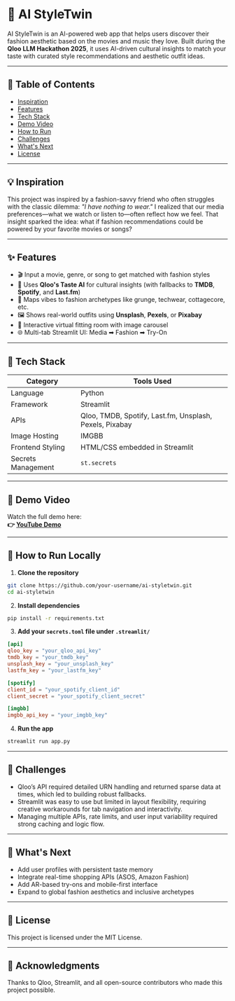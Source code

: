 # 👗 AI StyleTwin

AI StyleTwin is an AI-powered web app that helps users discover their fashion aesthetic based on the movies and music they love. Built during the **Qloo LLM Hackathon 2025**, it uses AI-driven cultural insights to match your taste with curated style recommendations and aesthetic outfit ideas.

---

## 📌 Table of Contents

- [Inspiration](#inspiration)
- [Features](#features)
- [Tech Stack](#tech-stack)
- [Demo Video](#demo-video)
- [How to Run](#how-to-run)
- [Challenges](#challenges)
- [What's Next](#whats-next)
- [License](#license)

---

## 💡 Inspiration

This project was inspired by a fashion-savvy friend who often struggles with the classic dilemma: _"I have nothing to wear."_ I realized that our media preferences—what we watch or listen to—often reflect how we feel. That insight sparked the idea: what if fashion recommendations could be powered by your favorite movies or songs?

---

## ✨ Features

- 🎬 Input a movie, genre, or song to get matched with fashion styles
- 🧠 Uses **Qloo's Taste AI** for cultural insights (with fallbacks to **TMDB**, **Spotify**, and **Last.fm**)
- 🧵 Maps vibes to fashion archetypes like grunge, techwear, cottagecore, etc.
- 🖼️ Shows real-world outfits using **Unsplash**, **Pexels**, or **Pixabay**
- 👗 Interactive virtual fitting room with image carousel
- 🌐 Multi-tab Streamlit UI: Media ➡ Fashion ➡ Try-On

---

## 🧰 Tech Stack

| Category     | Tools Used |
|--------------|------------|
| Language     | Python     |
| Framework    | Streamlit  |
| APIs         | Qloo, TMDB, Spotify, Last.fm, Unsplash, Pexels, Pixabay |
| Image Hosting | IMGBB     |
| Frontend Styling | HTML/CSS embedded in Streamlit |
| Secrets Management | `st.secrets` |

---

## 🎥 Demo Video

Watch the full demo here:  
**👉 [YouTube Demo](https://www.youtube.com/watch?v=https://youtu.be/7uqX9SrTsu8)**

---

## 🚀 How to Run Locally

1. **Clone the repository**
```bash
git clone https://github.com/your-username/ai-styletwin.git
cd ai-styletwin
````

2. **Install dependencies**

```bash
pip install -r requirements.txt
```

3. **Add your `secrets.toml` file under `.streamlit/`**

```toml
[api]
qloo_key = "your_qloo_api_key"
tmdb_key = "your_tmdb_key"
unsplash_key = "your_unsplash_key"
lastfm_key = "your_lastfm_key"

[spotify]
client_id = "your_spotify_client_id"
client_secret = "your_spotify_client_secret"

[imgbb]
imgbb_api_key = "your_imgbb_key"
```

4. **Run the app**

```bash
streamlit run app.py
```

---

## 🧩 Challenges

* Qloo’s API required detailed URN handling and returned sparse data at times, which led to building robust fallbacks.
* Streamlit was easy to use but limited in layout flexibility, requiring creative workarounds for tab navigation and interactivity.
* Managing multiple APIs, rate limits, and user input variability required strong caching and logic flow.

---

## 🔮 What's Next

* Add user profiles with persistent taste memory
* Integrate real-time shopping APIs (ASOS, Amazon Fashion)
* Add AR-based try-ons and mobile-first interface
* Expand to global fashion aesthetics and inclusive archetypes

---

## 📄 License

This project is licensed under the MIT License.

---

## 🙌 Acknowledgments

Thanks to Qloo, Streamlit, and all open-source contributors who made this project possible.

